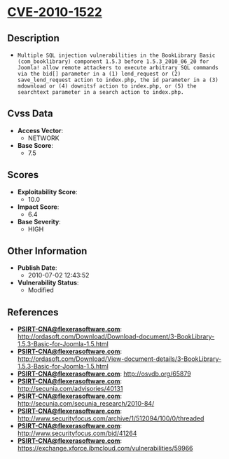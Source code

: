 
# [CVE-2010-1522](https://cve.mitre.org/cgi-bin/cvename.cgi?name=CVE-2010-1522)

## Description

- `Multiple SQL injection vulnerabilities in the BookLibrary Basic (com_booklibrary) component 1.5.3 before 1.5.3_2010_06_20 for Joomla! allow remote attackers to execute arbitrary SQL commands via the bid[] parameter in a (1) lend_request or (2) save_lend_request action to index.php, the id parameter in a (3) mdownload or (4) downitsf action to index.php, or (5) the searchtext parameter in a search action to index.php.`

## Cvss Data

- **Access Vector**:
  - NETWORK
- **Base Score**:
  - 7.5

## Scores

- **Exploitability Score**:
  - 10.0
- **Impact Score**:
  - 6.4
- **Base Severity**:
  - HIGH

## Other Information

- **Publish Date**:
  - 2010-07-02 12:43:52
- **Vulnerability Status**:
  - Modified

## References

- **PSIRT-CNA@flexerasoftware.com**: http://ordasoft.com/Download/Download-document/3-BookLibrary-1.5.3-Basic-for-Joomla-1.5.html
- **PSIRT-CNA@flexerasoftware.com**: http://ordasoft.com/Download/View-document-details/3-BookLibrary-1.5.3-Basic-for-Joomla-1.5.html
- **PSIRT-CNA@flexerasoftware.com**: http://osvdb.org/65879
- **PSIRT-CNA@flexerasoftware.com**: http://secunia.com/advisories/40131
- **PSIRT-CNA@flexerasoftware.com**: http://secunia.com/secunia_research/2010-84/
- **PSIRT-CNA@flexerasoftware.com**: http://www.securityfocus.com/archive/1/512094/100/0/threaded
- **PSIRT-CNA@flexerasoftware.com**: http://www.securityfocus.com/bid/41264
- **PSIRT-CNA@flexerasoftware.com**: https://exchange.xforce.ibmcloud.com/vulnerabilities/59966

